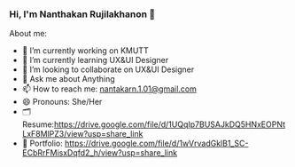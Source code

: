 ### Hi, I'm Nanthakan Rujilakhanon 👋

About me:
- 🔭 I’m currently working on KMUTT
- 🌱 I’m currently learning UX&UI Designer
- 👯 I’m looking to collaborate on UX&UI Designer
- 💬 Ask me about Anything
- 📫 How to reach me: nantakarn.1.01@gmail.com
- 😄 Pronouns: She/Her
- 🗂 Resume:https://drive.google.com/file/d/1UQqIp7BUSAJkDQ5HNxEOPNtLxF8MlPZ3/view?usp=share_link
- 📝 Portfolio: https://drive.google.com/file/d/1wVrvadGklB1_SC-ECbRrFMisxDqfd2_h/view?usp=share_link


